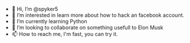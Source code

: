 - 👋 Hi, I’m @spyker5
- 👀 I’m interested in learn more about how to hack an facebook account. 
- 🌱 I’m currently learning Python
- 💞️ I’m looking to collaborate on something usefull to Elon Musk
- 📫 How to reach me, I'm fast, you can try it.

<!---
spyker5/spyker5 is a ✨ special ✨ repository because its `README.md` (this file) appears on your GitHub profile.
You can click the Preview link to take a look at your changes.
--->
